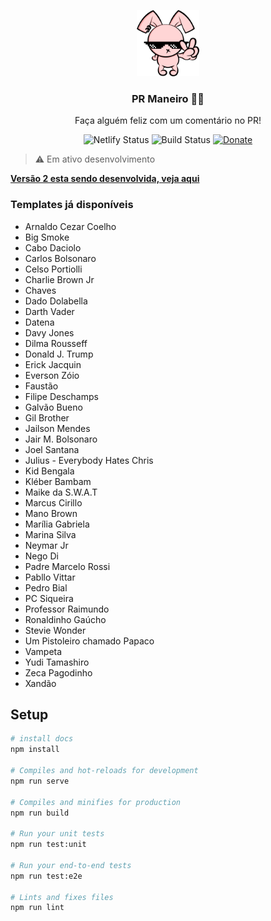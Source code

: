 <p align="center">
  <img src="src/assets/icon.png" width="100" />
  <h3 align="center">PR Maneiro 👍🏻</h3>
  <p align="center">Faça alguém feliz com um comentário no PR!</p>
  <p align="center">
    <img src="https://api.netlify.com/api/v1/badges/6c6af1cf-6b77-41cf-90cb-5060b5abbd79/deploy-status" alt="Netlify Status">
    <img src="https://travis-ci.org/IgorHalfeld/pr-maneiro.svg?branch=master" alt="Build Status">
    <a href="http://picpay.me/igorhalfeld">
      <img src="https://img.shields.io/badge/donate-picpay-green.svg" alt="Donate">
    </a>
  </p>
</p>

> ⚠️ Em ativo desenvolvimento

[**Versão 2 esta sendo desenvolvida, veja aqui**](https://github.com/IgorHalfeld/pr-maneiro/pull/72)

### Templates já disponíveis

- Arnaldo Cezar Coelho
- Big Smoke
- Cabo Daciolo
- Carlos Bolsonaro
- Celso Portiolli
- Charlie Brown Jr
- Chaves
- Dado Dolabella
- Darth Vader
- Datena
- Davy Jones
- Dilma Rousseff
- Donald J. Trump
- Erick Jacquin
- Everson Zóio
- Faustão
- Filipe Deschamps
- Galvão Bueno
- Gil Brother
- Jailson Mendes
- Jair M. Bolsonaro
- Joel Santana
- Julius - Everybody Hates Chris
- Kid Bengala
- Kléber Bambam
- Maike da S.W.A.T
- Marcus Cirillo
- Mano Brown
- Marília Gabriela
- Marina Silva
- Neymar Jr
- Nego Di
- Padre Marcelo Rossi
- Pabllo Vittar
- Pedro Bial
- PC Siqueira
- Professor Raimundo
- Ronaldinho Gaúcho
- Stevie Wonder
- Um Pistoleiro chamado Papaco
- Vampeta
- Yudi Tamashiro
- Zeca Pagodinho
- Xandão

## Setup

```sh
# install docs
npm install

# Compiles and hot-reloads for development
npm run serve

# Compiles and minifies for production
npm run build

# Run your unit tests
npm run test:unit

# Run your end-to-end tests
npm run test:e2e

# Lints and fixes files
npm run lint
```
